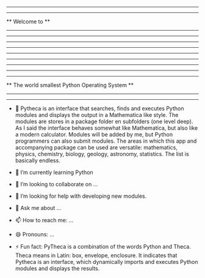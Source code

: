 **************************************************
**************************************************
**  Welcome to                                  **
**                                              **
**  ****  *   * ***** *   * *****  ***   ***    **
**  *   * *   *   *   *   * *     *   * *   *   **
**  *   *  * *    *   *   * *     *     *   *   **
**  ****    *     *   ***** ***** *     *****   **
**  *       *     *   *   * *     *     *   *   **
**  *       *     *   *   * *     *   * *   *   **
**  *       *     *   *   * *****  ***  *   *   **
**                                              **
**  The world smallest Python Operating System  **
**************************************************
**************************************************

- 🔭 Pytheca is an interface that searches, finds and executes Python modules and displays the output in a Mathematica like style. The modules are stores in a package folder en subfolders (one level deep). As I said the interface behaves somewhat like Mathematica, but also like a modern calculator. Modules will be added by me, but Python programmers can also submit modules. The areas in which this app and accompanying package can be used are versatile: mathematics, physics, chemistry, biology, geology, astronomy, statistics. The list is basically endless.


- 🌱 I’m currently learning Python
- 👯 I’m looking to collaborate on ...
- 🤔 I’m looking for help with developing new modules.
- 💬 Ask me about ...
- 📫 How to reach me: ...
- 😄 Pronouns: ...
- ⚡ Fun fact: PyTheca is a combination of the words Python and Theca. Theca means in Latin: box, envelope, enclosure. It indicates that Pytheca is an interface, which dynamically imports and executes Python modules and displays the results.

